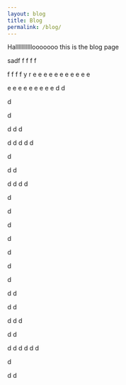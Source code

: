 ```yaml
---
layout: blog
title: Blog
permalink: /blog/
---
```

Halllllllllllooooooo this is the blog page

sadf
f
f
f
f

f
f
f
f
y
r
e
e
e
e
e
e
e
e
e
e
e

e
e
e
e
e
e
e
e
e
d
d


d


d

d
d
d



d
d
d
d
d


d

d
d

d
d
d
d

d

d

d

d

d

d

d

d
d

d
d



d
d
d


d
d

d
d
d
d
d
d

d


d
d